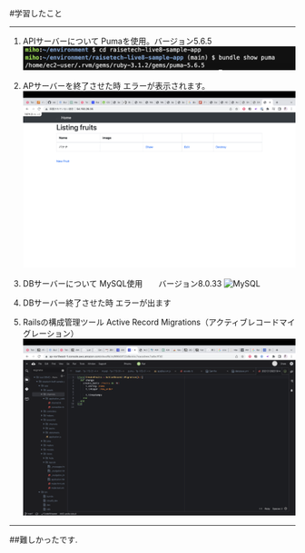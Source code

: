 #学習したこと
***
1. APIサーバーについて
Pumaを使用。バージョン5.6.5
![APIサーバー](./images/puma-version.png)

2. APサーバーを終了させた時
エラーが表示されます。
![エラー](./images/puma.png)

3. DBサーバーについて
MySQL使用　　バージョン8.0.33
![MySQL](./images/MySQL-version.png)

4. DBサーバー終了させた時
エラーが出ます


5. Railsの構成管理ツール
Active Record Migrations（アクティブレコードマイグレーション）
![Rails](./images/Migration.png)

***
##難しかったです.
